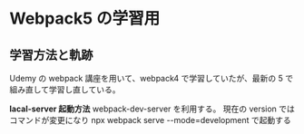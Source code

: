 # Webpack5 の学習用

## 学習方法と軌跡

Udemy の webpack 講座を用いて、webpack4 で学習していたが、最新の 5 で組み直して学習し直している。

**lacal-server 起動方法**
webpack-dev-server を利用する。
現在の version ではコマンドが変更になり npx webpack serve --mode=development で起動する
